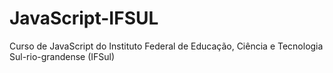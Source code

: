 # JavaScript-IFSUL
 Curso de JavaScript do Instituto Federal de Educação, Ciência e Tecnologia Sul-rio-grandense (IFSul)
